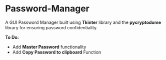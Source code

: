 # Password-Manager
A GUI Password Manager built using **Tkinter** library and the **pycryptodome** library for ensuring password confidentiality.

**To Do:**
* Add **Master Password** functionality
* Add **Copy Password to clipboard** Function
